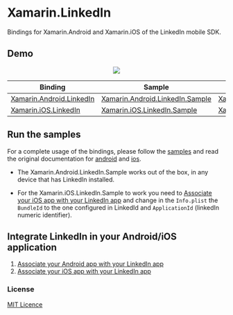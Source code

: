 
Xamarin.LinkedIn
===================

Bindings for Xamarin.Android and Xamarin.iOS of the LinkedIn mobile SDK.

## Demo
<p align="center">
<img src="https://github.com/jzeferino/Xamarin.LinkedIn/blob/master/art/icon?raw=true"/>
</p>

| Binding                                     | Sample                                            | NuGet                                     |
|---------------------------------------------|---------------------------------------------------|-------------------------------------------|
| [Xamarin.Android.LinkedIn][binding-android] | [Xamarin.Android.LinkedIn.Sample][android-sample] | [Xamarin.Android.LinkedIn][nuget-android] |
| [Xamarin.iOS.LinkedIn][binding-ios]         | [Xamarin.iOS.LinkedIn.Sample][ios-sample]         | [Xamarin.iOS.LinkedIn][nuget-ios]         |

## Run the samples

For a complete usage of the bindings, please follow the [samples][samples] and read the original documentation for [android][docs-sdk-android] and [ios][docs-sdk-ios].

* The Xamarin.Android.LinkedIn.Sample works out of the box, in any device that has LinkedIn installed.

* For the Xamarin.iOS.LinkedIn.Sample to work you need to [Associate your iOS app with your LinkedIn app](docs/associate-ios.md) and change in the `Info.plist` the `BundleId` to the one configured in LinkedId and `ApplicationId` (linkedIn numeric identifier).

## Integrate LinkedIn in your Android/iOS application

1. [Associate your Android app with your LinkedIn app](docs/associate-android.md)
2. [Associate your iOS app with your LinkedIn app](docs/associate-ios.md)

[docs-sdk-android]: https://developer.linkedin.com/docs/android-sdk
[docs-sdk-ios]: https://developer.linkedin.com/docs/ios-sdk
[docs-understanding]: https://developer.linkedin.com/docs/ios-sdk-auth#ux
[binding-android]: src/Xamarin.Android.LinkedIn/
[binding-ios]: src/Xamarin.iOS.LinkedIn/
[android-sample]: src/samples/Xamarin.Android.LinkedIn.Sample/
[ios-sample]: src/samples/Xamarin.iOS.LinkedIn.Sample/
[nuget-android]: https://www.nuget.org/packages/Xamarin.Android.LinkedIn/
[nuget-ios]: https://www.nuget.org/packages/Xamarin.iOS.LinkedIn/
[samples]: src/samples/

### License
[MIT Licence](LICENSE) 
